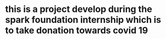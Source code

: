 # this is a project develop during the spark foundation internship which is to take donation towards covid 19
